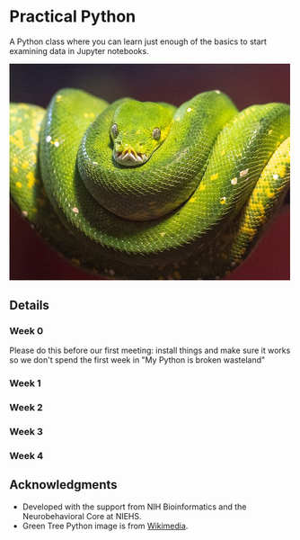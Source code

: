 # Practical Python
A Python class where you can learn just enough of the basics to start examining data in Jupyter notebooks.

<img width = "500" src="./images/green_python.png ">

## Details
### Week 0
Please do this before our first meeting: install things and make sure it works so we don't spend the first week in "My Python is broken wasteland"

### Week 1

### Week 2

### Week 3

### Week 4


## Acknowledgments
- Developed with the support from NIH Bioinformatics and the Neurobehavioral Core at NIEHS.
- Green Tree Python image is from [Wikimedia](https://commons.wikimedia.org/wiki/File:A_Green_Tree_Python.jpg).
